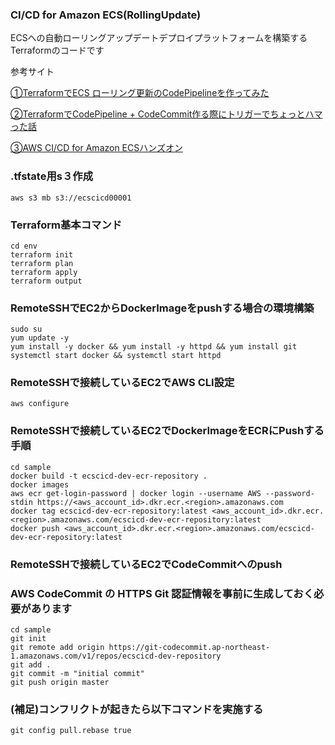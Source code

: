 ### CI/CD for Amazon ECS(RollingUpdate)

ECSへの自動ローリングアップデートデプロイプラットフォームを構築するTerraformのコードです

参考サイト

[①TerraformでECS ローリング更新のCodePipelineを作ってみた](https://dev.classmethod.jp/articles/terraform-ecs-rolling-update-codepipeline/)

[②TerraformでCodePipeline + CodeCommit作る際にトリガーでちょっとハマった話](https://dev.classmethod.jp/articles/terraform-codepipeline-codecommit-trigger/)

[③AWS CI/CD for Amazon ECSハンズオン](https://pages.awscloud.com/rs/112-TZM-766/images/AWS_CICD_ECS_Handson.pdf)


### .tfstate用s３作成
```
aws s3 mb s3://ecscicd00001
```

### Terraform基本コマンド
```
cd env
terraform init
terraform plan
terraform apply
terraform output
```

### RemoteSSHでEC2からDockerImageをpushする場合の環境構築
```
sudo su
yum update -y
yum install -y docker && yum install -y httpd && yum install git
systemctl start docker && systemctl start httpd
```
### RemoteSSHで接続しているEC2でAWS CLI設定
```
aws configure
```

### RemoteSSHで接続しているEC2でDockerImageをECRにPushする手順
```
cd sample
docker build -t ecscicd-dev-ecr-repository .
docker images
aws ecr get-login-password | docker login --username AWS --password-stdin https://<aws_account_id>.dkr.ecr.<region>.amazonaws.com
docker tag ecscicd-dev-ecr-repository:latest <aws_account_id>.dkr.ecr.<region>.amazonaws.com/ecscicd-dev-ecr-repository:latest
docker push <aws_account_id>.dkr.ecr.<region>.amazonaws.com/ecscicd-dev-ecr-repository:latest
```

### RemoteSSHで接続しているEC2でCodeCommitへのpush
### AWS CodeCommit の HTTPS Git 認証情報を事前に生成しておく必要があります
```
cd sample
git init
git remote add origin https://git-codecommit.ap-northeast-1.amazonaws.com/v1/repos/ecscicd-dev-repository
git add .
git commit -m "initial commit"
git push origin master
```

### (補足)コンフリクトが起きたら以下コマンドを実施する
```
git config pull.rebase true
```

